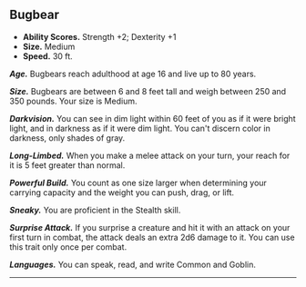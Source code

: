 ﻿## Bugbear

- **Ability Scores.** Strength +2; Dexterity +1
- **Size.** Medium
- **Speed.** 30 ft.

***Age.*** Bugbears reach adulthood at age 16 and live up to 80 years.

***Size.*** Bugbears are between 6 and 8 feet tall and weigh between 250 and 350 pounds. Your size is Medium.

***Darkvision.*** You can see in dim light within 60 feet of you as if it were bright light, and in darkness as if it were dim light. You can't discern color in darkness, only shades of gray.

***Long-Limbed.*** When you make a melee attack on your turn, your reach for it is 5 feet greater than normal.

***Powerful Build.*** You count as one size larger when determining your carrying capacity and the weight you can push, drag, or lift.

***Sneaky.*** You are proficient in the Stealth skill.

***Surprise Attack.*** If you surprise a creature and hit it with an attack on your first turn in combat, the attack deals an extra 2d6 damage to it. You can use this trait only once per combat.

***Languages.*** You can speak, read, and write Common and Goblin.

---

